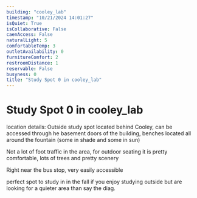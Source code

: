 ```yaml
---
building: "cooley_lab"
timestamp: "10/21/2024 14:01:27"
isQuiet: True
isCollaborative: False
caenAccess: False
naturalLight: 5
comfortableTemp: 3
outletAvailability: 0
furnitureComfort: 2
restroomDistance: 1
reservable: False
busyness: 0
title: "Study Spot 0 in cooley_lab"
---
```


# Study Spot 0 in cooley_lab

location details: Outside study spot located behind Cooley, can be accessed through he basement doors of the building, benches located all around the fountain (some in shade and some in sun)

Not a lot of foot traffic in the area, for outdoor seating it is pretty comfortable, lots of trees and pretty scenery 

Right near the bus stop, very easily accessible 

perfect spot to study in in the fall if you enjoy studying outside but are looking for a quieter area than say the diag.


